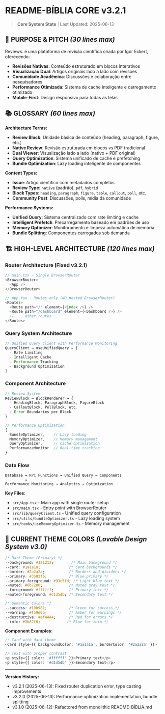 # README-BÍBLIA CORE v3.2.1
> **Core System State** | Last Updated: 2025-06-13

## 🎯 PURPOSE & PITCH _(30 lines max)_

Reviews. é uma plataforma de revisão científica criada por Igor Eckert, oferecendo:
- **Revisões Nativas**: Conteúdo estruturado em blocos interativos
- **Visualização Dual**: Artigos originais lado a lado com revisões
- **Comunidade Acadêmica**: Discussões e colaboração entre pesquisadores
- **Performance Otimizada**: Sistema de cache inteligente e carregamento otimizado
- **Mobile-First**: Design responsivo para todas as telas

## 📚 GLOSSARY _(60 lines max)_

**Architecture Terms:**
- **Review Block**: Unidade básica de conteúdo (heading, paragraph, figure, etc.)
- **Native Review**: Revisão estruturada em blocos vs PDF tradicional
- **Dual Viewer**: Visualização lado a lado (nativo + PDF original)
- **Query Optimization**: Sistema unificado de cache e prefetching
- **Bundle Optimization**: Lazy loading inteligente de componentes

**Content Types:**
- **Issue**: Artigo científico com metadados completos
- **Review Type**: `native` (padrão), `pdf`, `hybrid`
- **Block Types**: `heading`, `paragraph`, `figure`, `table`, `callout`, `poll`, etc.
- **Community Post**: Discussões, polls, mídia da comunidade

**Performance Systems:**
- **Unified Query**: Sistema centralizado com rate limiting e cache
- **Intelligent Prefetch**: Precarregamento baseado em padrões de uso
- **Memory Optimizer**: Monitoramento e limpeza automática de memória
- **Bundle Splitting**: Componentes carregados sob demanda

## 🏗️ HIGH-LEVEL ARCHITECTURE _(120 lines max)_

### Router Architecture (Fixed v3.2.1)
```typescript
// main.tsx - Single BrowserRouter
<BrowserRouter>
  <App />
</BrowserRouter>

// App.tsx - Routes only (NO nested BrowserRouter)
<Routes>
  <Route path="/" element={<Index />} />
  <Route path="/dashboard" element={<Dashboard />} />
  // ... other routes
</Routes>
```

### Query System Architecture
```typescript
// Unified Query Client with Performance Monitoring
QueryClient → useUnifiedQuery → {
  - Rate Limiting
  - Intelligent Cache
  - Performance Tracking  
  - Background Optimization
}
```

### Component Architecture
```typescript
// Review System
ReviewBlock → BlockRenderer → {
  - HeadingBlock, ParagraphBlock, FigureBlock
  - CalloutBlock, PollBlock, etc.
  - Error Boundaries per Block
}

// Performance Optimization
{
  BundleOptimizer,    // Lazy loading
  MemoryOptimizer,    // Memory management  
  QueryOptimizer,     // Cache optimization
  PerformanceMonitor  // Real-time tracking
}
```

### Data Flow
```
Database → RPC Functions → Unified Query → Components
         ↓
Performance Monitoring → Analytics → Optimization
```

**Key Files:**
- `src/App.tsx` - Main app with single router setup
- `src/main.tsx` - Entry point with BrowserRouter
- `src/lib/queryClient.ts` - Unified query configuration
- `src/utils/bundleOptimizer.ts` - Lazy loading system
- `src/hooks/useMemoryOptimizer.ts` - Memory management

## 🎨 CURRENT THEME COLORS _(Lovable Design System v3.0)_
```css
/* Dark Theme (Primary) */
--background: #121212;        /* Main background */
--card: #1a1a1a;             /* Card backgrounds */
--border: #2a2a2a;           /* Borders and dividers */
--primary: #3b82f6;          /* Blue primary */
--primary-foreground: #93c5fd; /* Light blue text */
--muted: #6b7280;            /* Muted gray text */
--foreground: #ffffff;       /* Primary text */
--muted-foreground: #d1d5db; /* Secondary text */

/* Semantic Colors */
--success: #10b981;          /* Green for success */
--warning: #f59e0b;          /* Amber for warnings */ 
--destructive: #ef4444;      /* Red for errors */
--info: #3b82f6;            /* Blue for info */
```

**Component Examples:**
```typescript
// Card with dark theme
<Card style={{ backgroundColor: '#1a1a1a', borderColor: '#2a2a2a' }}>

// Text with proper contrast  
<p style={{ color: '#ffffff' }}>Primary text</p>
<p style={{ color: '#d1d5db' }}>Secondary text</p>
```

---
**Version History:**
- v3.2.1 (2025-06-13): Fixed router duplication error, type casting improvements
- v3.2.0 (2025-06-13): Performance optimization implementation, bundle splitting
- v3.1.0 (2025-06-12): Refactored from monolithic README-BÍBLIA.md
